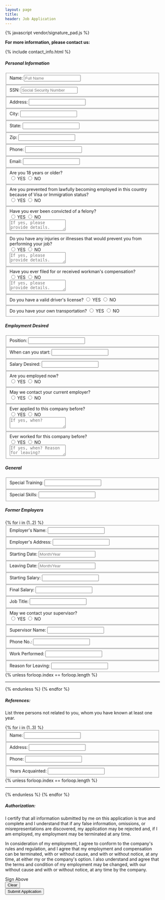 ```yaml
---
layout: page
title:
header: Job Application
---
```


{% javascript vendor/signature_pad.js %}
<link rel="stylesheet" href="https://maxcdn.bootstrapcdn.com/font-awesome/4.5.0/css/font-awesome.min.css">

**For more information, please contact us:**

{% include contact_info.html %}

<form class="cc-Form" action="https://getsimpleform.com/messages?form_api_token=b2d25a5f8b0f1aedda55760f4627bc37" method="post">
  <input type="hidden" name="redirect_to" value="http://{{ site.host }}/pages/job-application-thanks.html" />
  <input type="hidden" name="signature" value="" />
  <section class="cc-FormSection">
    <h5>Personal Information</h5>
    <fieldset>
      <label for="name">Name:</label>
      <input type="text" id="name" name="name" placeholder="Full Name" />
    </fieldset>
    <fieldset>
      <label for="ssn">SSN:</label>
      <input type="text" id="ssn" name="ssn" placeholder="Social Security Number" />
    </fieldset>
    <fieldset>
      <label for="address">Address:</label>
      <input type="text" id="address" name="address" />
    </fieldset>
    <fieldset>
      <label for="city">City:</label>
      <input type="text" id="city" name="city" />
    </fieldset>
    <fieldset>
      <label for="state">State:</label>
      <input type="text" id="state" name="state" />
    </fieldset>
    <fieldset>
      <label for="zip">Zip:</label>
      <input type="text" id="zip" name="zip" />
    </fieldset>
    <fieldset>
      <label for="phone">Phone:</label>
      <input type="text" id="phone" name="phone" />
    </fieldset>
    <fieldset>
      <label for="email">Email:</label>
      <input type="text" id="email" name="email" />
    </fieldset>
    <fieldset class="cc-fieldsetLabeless cc-fieldsetLabeless--topped">
      <span>Are you 18 years or older?</span>
      <div>
        <input id="over-18-yes" name="over-18" type="radio" value="YES">
        <label for="over-18-yes" class="cc-radioLabel">YES</label>
        <input id="over-18-no" name="over-18" type="radio" value="NO">
        <label for="over-18-no" class="cc-radioLabel">NO</label>
      </div>
    </fieldset>
    <fieldset class="cc-fieldsetLabeless">
      <span>Are you prevented from lawfully becoming employed in this country because of Visa or Immigration status?</span>
      <div>
        <input id="lawfully-prevented-yes" name="lawfully-prevented" type="radio" value="YES">
        <label for="lawfully-prevented-yes" class="cc-radioLabel">YES</label>
        <input id="lawfully-prevented-no" name="lawfully-prevented" type="radio" value="NO">
        <label for="lawfully-prevented-no" class="cc-radioLabel">NO</label>
      </div>
    </fieldset>
    <fieldset class="cc-fieldsetLabeless">
      <span>Have you ever been convicted of a felony?</span>
      <div>
        <input id="convicted-felony-yes" name="convicted-felony" type="radio" value="YES">
        <label for="convicted-felony-yes" class="cc-radioLabel">YES</label>
        <input id="convicted-felony-no" name="convicted-felony" type="radio" value="NO">
        <label for="convicted-felony-no" class="cc-radioLabel">NO</label>
      </div>
      <aside>
        <textarea name="convicted-felony-details" id="convicted-felony-details" placeholder="If yes, please provide details."></textarea>
      </aside>
    </fieldset>
    <fieldset class="cc-fieldsetLabeless">
      <span>Do you have any injuries or illnesses that would prevent you from performing your job?</span>
      <div>
        <input id="injuries-or-illnesses-yes" name="injuries-or-illnesses" type="radio" value="YES">
        <label for="injuries-or-illnesses-yes" class="cc-radioLabel">YES</label>
        <input id="injuries-or-illnesses-no" name="injuries-or-illnesses" type="radio" value="NO">
        <label for="injuries-or-illnesses-no" class="cc-radioLabel">NO</label>
      </div>
      <aside>
        <textarea name="injuries-or-illnesses-details" id="injuries-or-illnesses-details" placeholder="If yes, please provide details."></textarea>
      </aside>
    </fieldset>
    <fieldset class="cc-fieldsetLabeless">
      <span>Have you ever filed for or received workman's compensation?</span>
      <div>
        <input id="received-workmans-comp-yes" name="received-workmans-comp" type="radio" value="YES">
        <label for="received-workmans-comp-yes" class="cc-radioLabel">YES</label>
        <input id="received-workmans-comp-no" name="received-workmans-comp" type="radio" value="NO">
        <label for="received-workmans-comp-no" class="cc-radioLabel">NO</label>
      </div>
      <aside>
        <textarea name="received-workmans-comp-details" id="received-workmans-comp-details" placeholder="If yes, please provide details."></textarea>
      </aside>
    </fieldset>
    <fieldset class="cc-fieldsetLabeless">
      <span>Do you have a valid driver's license?</span>
      <input id="drivers-license-yes" name="drivers-license" type="radio" value="YES">
      <label for="drivers-license-yes" class="cc-radioLabel">YES</label>
      <input id="drivers-license-no" name="drivers-license" type="radio" value="NO">
      <label for="drivers-license-no" class="cc-radioLabel">NO</label>
    </fieldset>
    <fieldset class="cc-fieldsetLabeless">
      <span>Do you have your own transportation?</span>
      <input id="own-transportation-yes" name="own-transportation" type="radio" value="YES">
      <label for="own-transportation-yes" class="cc-radioLabel">YES</label>
      <input id="own-transportation-no" name="own-transportation" type="radio" value="NO">
      <label for="own-transportation-no" class="cc-radioLabel">NO</label>
    </fieldset>
  </section>

  <section class="cc-FormSection">
    <h5>Employment Desired</h5>
    <fieldset>
      <label for="position">Position:</label>
      <input type="text" id="position" name="position" />
    </fieldset>
    <fieldset>
      <label for="start-date">When can you start:</label>
      <input type="text" id="start-date" name="start-date" />
    </fieldset>
    <fieldset>
      <label for="salary-desired">Salary Desired:</label>
      <input type="text" id="salary-desired" name="salary-desired" />
    </fieldset>
    <fieldset class="cc-fieldsetLabeless cc-fieldsetLabeless--topped">
      <span>Are you employed now?</span>
      <div>
        <input id="employed-now-yes" name="employed-now" type="radio" value="YES">
        <label for="employed-now-yes" class="cc-radioLabel">YES</label>
        <input id="employed-now-no" name="employed-now" type="radio" value="NO">
        <label for="employed-now-no" class="cc-radioLabel">NO</label>
      </div>
    </fieldset>
    <fieldset class="cc-fieldsetLabeless">
      <span>May we contact your current employer?</span>
      <div>
        <input id="contact-employer-yes" name="contact-employer" type="radio" value="YES">
        <label for="contact-employer-yes" class="cc-radioLabel">YES</label>
        <input id="contact-employer-no" name="contact-employer" type="radio" value="NO">
        <label for="contact-employer-no" class="cc-radioLabel">NO</label>
      </div>
    </fieldset>
    <fieldset class="cc-fieldsetLabeless">
      <span>Ever applied to this company before?</span>
      <div>
        <input id="ever-applied-here-yes" name="ever-applied-here" type="radio" value="YES">
        <label for="ever-applied-here-yes" class="cc-radioLabel">YES</label>
        <input id="ever-applied-here-no" name="ever-applied-here" type="radio" value="NO">
        <label for="ever-applied-here-no" class="cc-radioLabel">NO</label>
      </div>
      <aside>
        <textarea name="ever-applied-here-details" id="ever-applied-here-details" placeholder="If yes, when?"></textarea>
      </aside>
    </fieldset>
    <fieldset class="cc-fieldsetLabeless">
      <span>Ever worked for this company before?</span>
      <div>
        <input id="ever-worked-here-yes" name="ever-worked-here" type="radio" value="YES">
        <label for="ever-worked-here-yes" class="cc-radioLabel">YES</label>
        <input id="ever-worked-here-no" name="ever-worked-here" type="radio" value="NO">
        <label for="ever-worked-here-no" class="cc-radioLabel">NO</label>
      </div>
      <aside>
        <textarea name="ever-worked-here-details" id="ever-worked-here-details" placeholder="If yes, when? Reason for leaving?"></textarea>
      </aside>
    </fieldset>
  </section>

  <section class="cc-FormSection">
    <h5>General</h5>
    <fieldset>
      <label for="special-training">Special Training:</label>
      <input type="text" id="special-training" name="special-training" />
    </fieldset>
    <fieldset>
      <label for="special-skills">Special Skills:</label>
      <input type="text" id="special-skills" name="special-skills" />
    </fieldset>
  </section>

  <section class="cc-FormSection">
    <h5>Former Employers</h5>
    {% for i in (1..2) %}
      <fieldset>
        <label for="emp-name-{{forloop.index}}">Employer's Name:</label>
        <input type="text" id="emp-name-{{forloop.index}}" name="emp-name-{{forloop.index}}" />
      </fieldset>
      <fieldset>
        <label for="emp-address-{{forloop.index}}">Employer's Address:</label>
        <input type="text" id="emp-address-{{forloop.index}}" name="emp-address-{{forloop.index}}" />
      </fieldset>
      <fieldset>
        <label for="emp-starting-date-{{forloop.index}}">Starting Date:</label>
        <input type="text" id="emp-starting-date-{{forloop.index}}" name="emp-starting-date-{{forloop.index}}" placeholder="Month/Year" />
      </fieldset>
      <fieldset>
        <label for="emp-leaving-date-{{forloop.index}}">Leaving Date:</label>
        <input type="text" id="emp-leaving-date-{{forloop.index}}" name="emp-leaving-date-{{forloop.index}}" placeholder="Month/Year" />
      </fieldset>
      <fieldset>
        <label for="emp-starting-salary-{{forloop.index}}">Starting Salary:</label>
        <input type="text" id="emp-starting-salary-{{forloop.index}}" name="emp-starting-salary-{{forloop.index}}" />
      </fieldset>
      <fieldset>
        <label for="emp-final-salary-{{forloop.index}}">Final Salary:</label>
        <input type="text" id="emp-final-salary-{{forloop.index}}" name="emp-final-salary-{{forloop.index}}" />
      </fieldset>
      <fieldset>
        <label for="emp-job-title-{{forloop.index}}">Job Title:</label>
        <input type="text" id="emp-job-title-{{forloop.index}}" name="emp-job-title-{{forloop.index}}" />
      </fieldset>
      <fieldset class="cc-fieldsetLabeless">
        <span>May we contact your supervisor?</span>
        <div>
          <input id="emp-contact-supervisor-{{forloop.index}}-yes" name="emp-contact-supervisor-{{forloop.index}}" type="radio" value="YES">
          <label for="emp-contact-supervisor-{{forloop.index}}-yes" class="cc-radioLabel">YES</label>
          <input id="emp-contact-supervisor-{{forloop.index}}-no" name="emp-contact-supervisor-{{forloop.index}}" type="radio" value="NO">
          <label for="emp-contact-supervisor-{{forloop.index}}-no" class="cc-radioLabel">NO</label>
        </div>
      </fieldset>
      <fieldset>
        <label for="emp-supervisor-name-{{forloop.index}}">Supervisor Name:</label>
        <input type="text" id="emp-supervisor-name-{{forloop.index}}" name="emp-supervisor-name-{{forloop.index}}" />
      </fieldset>
      <fieldset>
        <label for="emp-phone-no-{{forloop.index}}">Phone No.:</label>
        <input type="text" id="emp-phone-no-{{forloop.index}}" name="emp-phone-no-{{forloop.index}}" />
      </fieldset>
      <fieldset>
        <label for="emp-work-performed-{{forloop.index}}">Work Performed:</label>
        <input type="text" id="emp-work-performed-{{forloop.index}}" name="emp-work-performed-{{forloop.index}}" />
      </fieldset>
      <fieldset>
        <label for="emp-reason-leaving-{{forloop.index}}">Reason for Leaving:</label>
        <input type="text" id="emp-reason-leaving-{{forloop.index}}" name="emp-reason-leaving-{{forloop.index}}" />
      </fieldset>
      {% unless forloop.index == forloop.length %}
        <hr class="cc-FormRule">
      {% endunless %}
    {% endfor %}
  </section>

  <section class="cc-FormSection">
    <h5>References:</h5>
    <p>List three persons not related to you, whom you have known at least one year.</p>
    {% for i in (1..3) %}
      <fieldset>
        <label for="ref-name-{{forloop.index}}">Name:</label>
        <input type="text" id="ref-name-{{forloop.index}}" name="ref-name-{{forloop.index}}" />
      </fieldset>
      <fieldset>
        <label for="ref-address-{{forloop.index}}">Address:</label>
        <input type="text" id="ref-address-{{forloop.index}}" name="ref-address-{{forloop.index}}" />
      </fieldset>
      <fieldset>
        <label for="ref-phone-{{forloop.index}}">Phone:</label>
        <input type="text" id="ref-phone-{{forloop.index}}" name="ref-phone-{{forloop.index}}" />
      </fieldset>
      <fieldset>
        <label for="ref-years-acquainted-{{forloop.index}}">Years Acquainted:</label>
        <input type="text" id="ref-years-acquainted-{{forloop.index}}" name="ref-years-acquainted-{{forloop.index}}" />
      </fieldset>
      {% unless forloop.index == forloop.length %}
        <hr class="cc-FormRule">
      {% endunless %}
    {% endfor %}
  </section>

  <section class="cc-FormSection">
    <h5>Authorization:</h5>
    <p>I certify that all information submitted by me on this application is true and complete and I understand that if any false information, omissions, or misrepresentations are discovered, my application may be rejected and, if I am employed, my employment may be terminated at any time.</p>
    <p>In consideration of my employment, I agree to conform to the company's rules and regulation, and I agree that my employment and compensation can be terminated, with or without cause, and with or without notice, at any time, at either my or the company's option. I also understand and agree that the terms and condition of my employment may be changed, with our without cause and with or without notice, at any time by the company.</p>
    <p id="signature" class="cc-FormSignature">
      <canvas></canvas>
    </p>
    <div class="cc-FormSignature-footer">
      <div class="cc-FormSignature-footer-desc">Sign Above</div>
      <button type="button" class="cc-FormSignature-footer-btn">Clear</button>
    </div>
  </section>

  <section class="cc-FormSection">
    <input type="submit" value="Submit Application" />
  </section>

</form>

<script>
  (function(){
    window.JobApplication = {};
    var signature;
    var signatureInput = document.querySelector('.cc-Form input[name=signature]')
    var canvas = document.getElementById('signature').querySelector('canvas');
    canvas.width = 450;
    canvas.height = 175;
    var onEnd = function(){ signatureInput.value = signature.toDataURL('image/jpeg'); }
    signature = new SignaturePad(canvas, {onEnd: onEnd});
    signature.penColor = 'blue';
    var clearButton = document.querySelector('.cc-FormSignature-footer button')
    clearButton.addEventListener("click", function(event){
      signature.clear();
    });
    window.JobApplication.Signature = signature;
  }());
</script>
